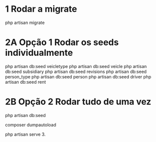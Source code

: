 # 1 Rodar a migrate
php artisan migrate 

# 2A Opção 1  Rodar os seeds individualmente
php artisan db:seed veicletype 
php artisan db:seed veicle 
php artisan db:seed subsidiary
php artisan db:seed revisions 
php artisan db:seed person_type
php artisan db:seed person
php artisan db:seed driver
php artisan db:seed rent  

# 2B Opção 2 Rodar tudo de uma vez 
php artisan db:seed

composer dumpautoload 

php artisan serve 
3. 

